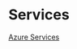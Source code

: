 # Services

[Azure Services](Services%201adf176c77b4801f813bd920e07fe98c/Azure%20Services%201adf176c77b480a1bce6f6bb3b031400.csv)